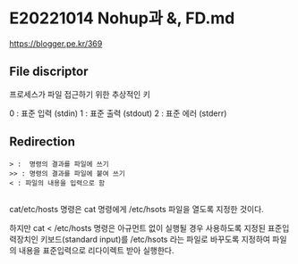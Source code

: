 
# E20221014 Nohup과 &, FD.md
https://blogger.pe.kr/369

## File discriptor

프로세스가 파일 접근하기 위한 추상적인 키

0 : 표준 입력 (stdin)
1 : 표준 출력 (stdout)
2 : 표준 에러 (stderr)


## Redirection 
```
> :  명령의 결과를 파일에 쓰기
>> : 명령의 결과를 파일에 붙여 쓰기
< : 파일의 내용을 입력으로 함
```



## 

cat/etc/hosts 명령은 cat 명령에게 /etc/hsots 파일을 열도록 지정한 것이다.

하지만 cat < /etc/hosts 명령은 아규먼트 없이 실행될 경우 사용하도록 지정된 표준입력장치인 키보드(standard input)를 /etc/hsots 라는 파일로 바꾸도록 지정하여 파일의 내용을 표준입력으로 리다이렉트 받아 실행한다.

